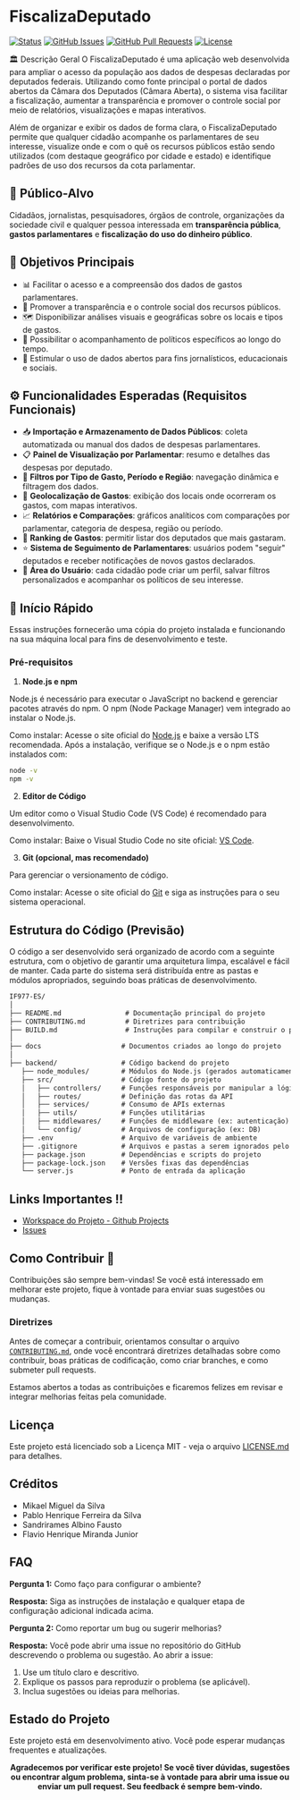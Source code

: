 # FiscalizaDeputado

[![Status](https://img.shields.io/badge/status-active-success.svg)]()
[![GitHub Issues](https://img.shields.io/github/issues/mikaellmiguel/IF977-2025.1-BACKEND.svg)](https://github.com/mikaellmiguel/IF977-ES)
[![GitHub Pull Requests](https://img.shields.io/github/issues-pr/mikaellmiguel/IF977-ES.svg)](https://github.com/mikaellmiguel/IF977-2025.1-BACKEND/pulls)
[![License](https://img.shields.io/badge/license-MIT-blue.svg)](/LICENSE)


🏛️ Descrição Geral
O FiscalizaDeputado é uma aplicação web desenvolvida para ampliar o acesso da população aos dados de despesas declaradas por deputados federais. Utilizando como fonte principal o portal de dados abertos da Câmara dos Deputados (Câmara Aberta), o sistema visa facilitar a fiscalização, aumentar a transparência e promover o controle social por meio de relatórios, visualizações e mapas interativos.

Além de organizar e exibir os dados de forma clara, o FiscalizaDeputado permite que qualquer cidadão acompanhe os parlamentares de seu interesse, visualize onde e com o quê os recursos públicos estão sendo utilizados (com destaque geográfico por cidade e estado) e identifique padrões de uso dos recursos da cota parlamentar.

## 👥 Público-Alvo

Cidadãos, jornalistas, pesquisadores, órgãos de controle, organizações da sociedade civil e qualquer pessoa interessada em **transparência pública**, **gastos parlamentares** e **fiscalização do uso do dinheiro público**.

## 🎯 Objetivos Principais

* 📊 Facilitar o acesso e a compreensão dos dados de gastos parlamentares.
* 🔎 Promover a transparência e o controle social dos recursos públicos.
* 🗺️ Disponibilizar análises visuais e geográficas sobre os locais e tipos de gastos.
* 👤 Possibilitar o acompanhamento de políticos específicos ao longo do tempo.
* 📂 Estimular o uso de dados abertos para fins jornalísticos, educacionais e sociais.


## ⚙️ Funcionalidades Esperadas (Requisitos Funcionais)

* 📥 **Importação e Armazenamento de Dados Públicos**: coleta automatizada ou manual dos dados de despesas parlamentares.
* 📋 **Painel de Visualização por Parlamentar**: resumo e detalhes das despesas por deputado.
* 🧮 **Filtros por Tipo de Gasto, Período e Região**: navegação dinâmica e filtragem dos dados.
* 📍 **Geolocalização de Gastos**: exibição dos locais onde ocorreram os gastos, com mapas interativos.
* 📈 **Relatórios e Comparações**: gráficos analíticos com comparações por parlamentar, categoria de despesa, região ou período.
* 🥇 **Ranking de Gastos**: permitir listar dos deputados que mais gastaram.
* ⭐ **Sistema de Seguimento de Parlamentares**: usuários podem "seguir" deputados e receber notificações de novos gastos declarados.
* 👥 **Área do Usuário**: cada cidadão pode criar um perfil, salvar filtros personalizados e acompanhar os políticos de seu interesse.

## 🚀 Início Rápido

Essas instruções fornecerão uma cópia do projeto instalada e funcionando na sua máquina local para fins de desenvolvimento e teste.

### Pré-requisitos

1. **Node.js e npm**

Node.js é necessário para executar o JavaScript no backend e gerenciar pacotes através do npm. O npm (Node Package Manager) vem integrado ao instalar o Node.js.

Como instalar: Acesse o site oficial do [Node.js](https://nodejs.org/) e baixe a versão LTS recomendada.
Após a instalação, verifique se o Node.js e o npm estão instalados com:

```bash
node -v
npm -v
```
2. **Editor de Código**

Um editor como o Visual Studio Code (VS Code) é recomendado para desenvolvimento.

Como instalar: Baixe o Visual Studio Code no site oficial: [VS Code](https://code.visualstudio.com/).

3. **Git (opcional, mas recomendado)**

Para gerenciar o versionamento de código.

Como instalar: Acesse o site oficial do [Git](https://git-scm.com/downloads) e siga as instruções para o seu sistema operacional.


## Estrutura do Código (Previsão)

O código a ser desenvolvido será organizado de acordo com a seguinte estrutura, com o objetivo de garantir uma arquitetura limpa, escalável e fácil de manter. Cada parte do sistema será distribuída entre as pastas e módulos apropriados, seguindo boas práticas de desenvolvimento.

```txt
IF977-ES/
│
├── README.md                # Documentação principal do projeto
├── CONTRIBUTING.md          # Diretrizes para contribuição
├── BUILD.md                 # Instruções para compilar e construir o projeto
│
├── docs                    # Documentos criados ao longo do projeto
│
├── backend/                # Código backend do projeto
   ├── node_modules/        # Módulos do Node.js (gerados automaticamente)
   ├── src/                 # Código fonte do projeto
   │   ├── controllers/     # Funções responsáveis por manipular a lógica de cada rota
   │   ├── routes/          # Definição das rotas da API
   │   ├── services/        # Consumo de APIs externas
   │   ├── utils/           # Funções utilitárias
   │   ├── middlewares/     # Funções de middleware (ex: autenticação)
   │   └── config/          # Arquivos de configuração (ex: DB)
   ├── .env                 # Arquivo de variáveis de ambiente
   ├── .gitignore           # Arquivos e pastas a serem ignorados pelo git
   ├── package.json         # Dependências e scripts do projeto
   ├── package-lock.json    # Versões fixas das dependências
   └── server.js            # Ponto de entrada da aplicação

```

## Links Importantes ‼️
- [Workspace do Projeto - Github Projects](https://github.com/users/mikaellmiguel/projects/4)
- [Issues](https://github.com/mikaellmiguel/IF977-2025.1-BACKEND/issues)



## Como Contribuir 🤝
Contribuições são sempre bem-vindas! Se você está interessado em melhorar este projeto, fique à vontade para enviar suas sugestões ou mudanças. 


### Diretrizes 

Antes de começar a contribuir, orientamos consultar o arquivo [`CONTRIBUTING.md`](https://github.com/mikaellmiguel/IF977-2025.1-BACKEND/blob/main/CONTRIBUTING.MD), onde você encontrará diretrizes detalhadas sobre como contribuir, boas práticas de codificação, como criar branches, e como submeter pull requests.

Estamos abertos a todas as contribuições e ficaremos felizes em revisar e integrar melhorias feitas pela comunidade.

## Licença

Este projeto está licenciado sob a Licença MIT - veja o arquivo [LICENSE.md](LICENSE) para detalhes.

## Créditos

- Mikael Miguel da Silva
- Pablo Henrique Ferreira da Silva
- Sandrirames Albino Fausto
- Flavio Henrique Miranda Junior

## FAQ

**Pergunta 1:** Como faço para configurar o ambiente?

**Resposta:** Siga as instruções de instalação e qualquer etapa de configuração adicional indicada acima.

**Pergunta 2:** Como reportar um bug ou sugerir melhorias?

**Resposta:** Você pode abrir uma issue no repositório do GitHub descrevendo o problema ou sugestão. Ao abrir a issue:
1. Use um título claro e descritivo.
2. Explique os passos para reproduzir o problema (se aplicável).
3. Inclua sugestões ou ideias para melhorias.

## Estado do Projeto

Este projeto está em desenvolvimento ativo. Você pode esperar mudanças frequentes e atualizações.


<center><b>Agradecemos por verificar este projeto! Se você tiver dúvidas, sugestões ou encontrar algum problema, sinta-se à vontade para abrir uma issue ou enviar um pull request. Seu feedback é sempre bem-vindo.</b></center>